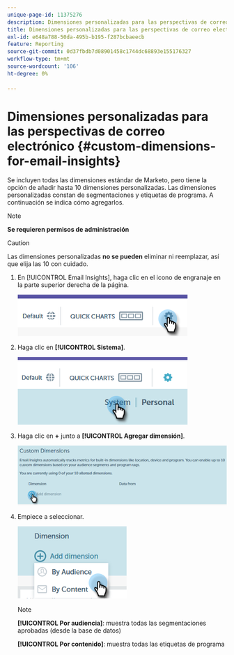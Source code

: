 ```yaml
---
unique-page-id: 11375276
description: Dimensiones personalizadas para las perspectivas de correo electrónico - Documentos de Marketo - Documentación del producto
title: Dimensiones personalizadas para las perspectivas de correo electrónico
exl-id: e648a788-50da-495b-b195-f287bcbaeecb
feature: Reporting
source-git-commit: 0d37fbdb7d08901458c1744dc68893e155176327
workflow-type: tm+mt
source-wordcount: '106'
ht-degree: 0%

---
```


# Dimensiones personalizadas para las perspectivas de correo electrónico {#custom-dimensions-for-email-insights}

Se incluyen todas las dimensiones estándar de Marketo, pero tiene la opción de añadir hasta 10 dimensiones personalizadas. Las dimensiones personalizadas constan de segmentaciones y etiquetas de programa. A continuación se indica cómo agregarlos.

>[!NOTE]
>
>**Se requieren permisos de administración**

>[!CAUTION]
>
>Las dimensiones personalizadas **no se pueden** eliminar ni reemplazar, así que elija las 10 con cuidado.

1. En [!UICONTROL Email Insights], haga clic en el icono de engranaje en la parte superior derecha de la página.

   ![](assets/cd1.png)

1. Haga clic en **[!UICONTROL Sistema]**.

   ![](assets/cd2.png)

1. Haga clic en **+** junto a **[!UICONTROL Agregar dimensión]**.

   ![](assets/cd3.png)

1. Empiece a seleccionar.

   ![](assets/cd4.png)

   >[!NOTE]
   >
   >**[!UICONTROL Por audiencia]**: muestra todas las segmentaciones aprobadas (desde la base de datos)
   >
   >**[!UICONTROL Por contenido]**: muestra todas las etiquetas de programa
